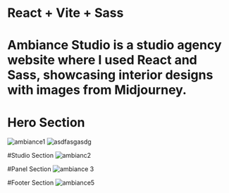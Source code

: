 # React + Vite + Sass

# Ambiance Studio is a studio agency website where I used React and Sass, showcasing interior designs with images from Midjourney.


# Hero Section
![ambiance1](https://github.com/marzdevs/Ambiance-Studio/assets/18634603/5e5b3482-70f0-4e2d-8109-59bfd7e264b4)
![asdfasgasdg](https://github.com/marzdevs/Ambiance-Studio/assets/18634603/154fe038-7e02-43c7-b5d9-f8609e1be689)

#Studio Section
![ambianc2](https://github.com/marzdevs/Ambiance-Studio/assets/18634603/5a161738-7cf2-43ee-aff1-49968f41f3c3)

#Panel Section
![ambiance 3](https://github.com/marzdevs/Ambiance-Studio/assets/18634603/b9a44135-f0de-4854-93cc-b03c98f32ae9)

#Footer Section
![ambiance5](https://github.com/marzdevs/Ambiance-Studio/assets/18634603/0244b59b-c0cd-4ac9-b10e-53d872c69fb5)
